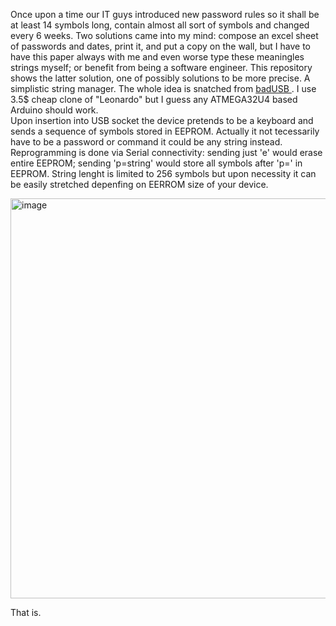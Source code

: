   Once upon a time our IT guys introduced new password rules so it shall be at least 14 symbols long, contain almost all sort of symbols and changed every 6 weeks. 
Two solutions came into my mind: compose an excel sheet of passwords and dates, print it, and put a copy on the wall, but I have to have this paper always with me and even worse type these meaningles strings myself; or benefit from being a software engineer. This repository shows the latter solution, one of possibly solutions to be more precise. 
  A simplistic string manager. The whole idea is snatched from <a href=https://en.wikipedia.org/wiki/BadUSB> badUSB </a>. 
I use 3.5$ cheap clone of "Leonardo" but I guess any ATMEGA32U4 based Arduino should work.    
Upon insertion into USB socket the device pretends to be a keyboard and sends a sequence of symbols stored in EEPROM.
Actually it not tecessarily have to be a password or command it could be any string instead.
Reprogramming is done via Serial connectivity: 
  sending just 'e' would erase entire EEPROM; 
  sending 'p=string' would store all symbols after 'p=' in EEPROM. String lenght is limited to 256 symbols but upon necessity it can be easily stretched depenfing on EERROM size of your device. 

<img width="640" alt="image" src="https://github.com/user-attachments/assets/2f80a15a-c5e9-4fce-881d-9e1507aedbaf" />

That is.
